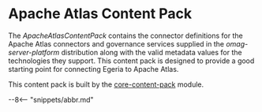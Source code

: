 <!-- SPDX-License-Identifier: CC-BY-4.0 -->
<!-- Copyright Contributors to the Egeria project. -->

# Apache Atlas Content Pack

The *ApacheAtlasContentPack* contains the connector definitions for the Apache Atlas connectors and governance services supplied in the *omag-server-platform* distribution along with the valid metadata values for the technologies they support. This content pack is designed to provide a good starting point for connecting Egeria to Apache Atlas.

This content pack is built by the [core-content-pack](https://github.com/odpi/egeria/tree/main/open-metadata-resources/open-metadata-archives/) module.

--8<-- "snippets/abbr.md"